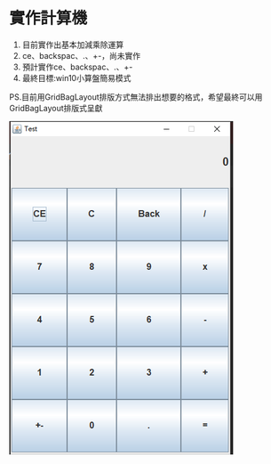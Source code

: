 # 實作計算機
1. 目前實作出基本加減乘除運算
2. ce、backspac、.、+-，尚未實作
3. 預計實作ce、backspac、.、+-
4. 最終目標:win10小算盤簡易模式


PS.目前用GridBagLayout排版方式無法排出想要的格式，希望最終可以用GridBagLayout排版式呈獻


![image](https://github.com/yohren00/Calculator/blob/master/%E5%B0%8F%E7%AE%97%E7%9B%A4.png)
